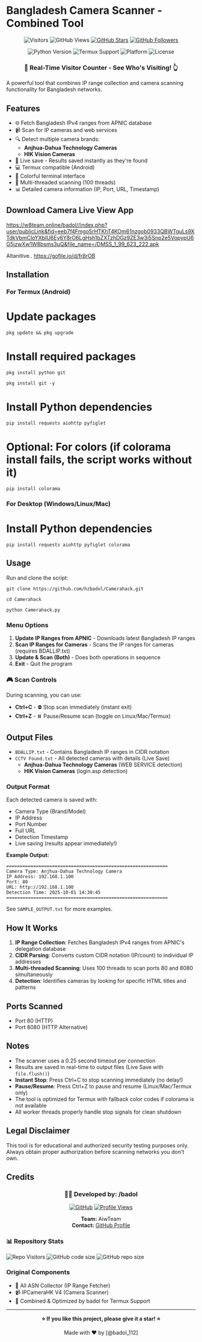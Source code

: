 # Bangladesh Camera Scanner - Combined Tool

<div align="center">

![Visitors](https://api.visitorbadge.io/api/visitors?path=https%3A%2F%2Fgithub.com%2Fbadol%2Fcamera-scanner&label=Visitors&countColor=%23263759&style=flat)
![GitHub Views](https://komarev.com/ghpvc/?username=badol&label=Profile%20Views&color=0e75b6&style=flat)
[![GitHub Stars](https://img.shields.io/github/stars/badol?style=social)](https://github.com/badol)
[![GitHub Followers](https://img.shields.io/github/followers/badol?style=social)](https://github.com/badol)

![Python Version](https://img.shields.io/badge/python-3.7%2B-blue?style=flat&logo=python)
![Termux Support](https://img.shields.io/badge/Termux-Compatible-green?style=flat&logo=android)
![Platform](https://img.shields.io/badge/platform-Linux%20%7C%20Windows%20%7C%20Android-lightgrey?style=flat)
![License](https://img.shields.io/badge/license-MIT-green?style=flat)

### 🎯 Real-Time Visitor Counter - See Who's Visiting! 👆

</div>

A powerful tool that combines IP range collection and camera scanning functionality for Bangladesh networks.

## Features

- 🌐 Fetch Bangladesh IPv4 ranges from APNIC database
- 📹 Scan for IP cameras and web services
- 🔍 Detect multiple camera brands:
  - **Anjhua-Dahua Technology Cameras**
  - **HIK Vision Cameras**
- 💾 Live save - Results saved instantly as they're found
- 💻 Termux compatible (Android)
- 🎨 Colorful terminal interface
- 🚀 Multi-threaded scanning (100 threads)
- 📊 Detailed camera information (IP, Port, URL, Timestamp)

## Download Camera Live View App

https://w8team.online/badol//index.php?user/publicLink&fid=eeb7f4Fmgo5rHTKhT4KOm61nzgob0933QBWTguLs9XTdkVbmCloYXbIU6Ey6Y8rO6LgHsh1bZXTzhDGz9ZE3w3i5Snp2e5VopypU6G5jzwXw1W8bsms3uQ&file_name=/DMSS_1_99_623_222.apk

Altanitive.. https://gofile.io/d/fr8rOB

## Installation

### For Termux (Android)

# Update packages

```
pkg update && pkg upgrade
```
# Install required packages
```
pkg install python git
```
```
pkg install git -y
```

# Install Python dependencies
```
pip install requests aiohttp pyfiglet
```
# Optional: For colors (if colorama install fails, the script works without it)

```
pip install colorama
```
### For Desktop (Windows/Linux/Mac)

# Install Python dependencies

```
pip install requests aiohttp pyfiglet colorama
```
## Usage
Run and clone the script:
```
git clone https://github.com/hzbadol/Camerahack.git
```
```
cd Camerahack
```
```
python Camerahack.py
```


### Menu Options

1. **Update IP Ranges from APNIC** - Downloads latest Bangladesh IP ranges
2. **Scan IP Ranges for Cameras** - Scans the IP ranges for cameras (requires BDALLIP.txt)
3. **Update & Scan (Both)** - Does both operations in sequence
4. **Exit** - Quit the program

### 🎮 Scan Controls

During scanning, you can use:
- **Ctrl+C** - ⛔ Stop scan immediately (instant exit)
- **Ctrl+Z** - ⏸️ Pause/Resume scan (toggle on Linux/Mac/Termux)

## Output Files

- `BDALLIP.txt` - Contains Bangladesh IP ranges in CIDR notation
- `CCTV Found.txt` - All detected cameras with details (Live Save)
  - **Anjhua-Dahua Technology Cameras** (WEB SERVICE detection)
  - **HIK Vision Cameras** (login.asp detection)

### Output Format

Each detected camera is saved with:
- Camera Type (Brand/Model)
- IP Address
- Port Number
- Full URL
- Detection Timestamp
- Live saving (results appear immediately!)

**Example Output:**
```
============================================================
Camera Type: Anjhua-Dahua Technology Camera
IP Address: 192.168.1.100
Port: 80
URL: http://192.168.1.100
Detection Time: 2025-10-01 14:30:45
============================================================
```

See `SAMPLE_OUTPUT.txt` for more examples.

## How It Works

1. **IP Range Collection**: Fetches Bangladesh IPv4 ranges from APNIC's delegation database
2. **CIDR Parsing**: Converts custom CIDR notation (IP/count) to individual IP addresses
3. **Multi-threaded Scanning**: Uses 100 threads to scan ports 80 and 8080 simultaneously
4. **Detection**: Identifies cameras by looking for specific HTML titles and patterns

## Ports Scanned

- Port 80 (HTTP)
- Port 8080 (HTTP Alternative)

## Notes

- The scanner uses a 0.25 second timeout per connection
- Results are saved in real-time to output files (Live Save with `file.flush()`)
- **Instant Stop**: Press Ctrl+C to stop scanning immediately (no delay!)
- **Pause/Resume**: Press Ctrl+Z to pause and resume (Linux/Mac/Termux only)
- The tool is optimized for Termux with fallback color codes if colorama is not available
- All worker threads properly handle stop signals for clean shutdown

## Legal Disclaimer

This tool is for educational and authorized security testing purposes only. Always obtain proper authorization before scanning networks you don't own.

## Credits

<div align="center">

### 👨‍💻 Developed by: /badol

[![GitHub](https://img.shields.io/badge/GitHub-badol-181717?style=for-the-badge&logo=github)](https://github.com/badol)
[![Profile Views](https://komarev.com/ghpvc/?username=badol&label=Profile%20Views&color=blueviolet&style=for-the-badge)](https://github.com/badol)

**Team:** AiwTeam  
**Contact:** [GitHub Profile](https://github.com/badol)

</div>

### 📊 Repository Stats

![Repo Visitors](https://api.visitorbadge.io/api/visitors?path=https%3A%2F%2Fgithub.com%2Fbadol%2Fcamera-scanner&labelColor=%23697689&countColor=%23ff8a65&style=plastic&labelStyle=upper)
![GitHub code size](https://img.shields.io/github/languages/code-size/badol/camera-scanner?style=plastic)
![GitHub repo size](https://img.shields.io/github/repo-size/badol/camera-scanner?style=plastic)

### Original Components
- 📡 All ASN Collector (IP Range Fetcher)
- 📹 IPCameraHK V4 (Camera Scanner)
- 🔧 Combined & Optimized by badol for Termux Support

---

<div align="center">

**⭐ If you like this project, please give it a star! ⭐**

Made with ❤️ by [@badol_112]

</div>






